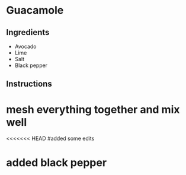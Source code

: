 # Guacamole
## Ingredients
* Avocado 
* Lime
* Salt
* Black pepper
## Instructions
# mesh everything together and mix well
<<<<<<< HEAD
#added some edits
# added black pepper
